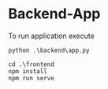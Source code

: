 # Backend-App
To run application execute
```
python .\backend\app.py
```
```
cd .\frontend
npm install
npm run serve
```
